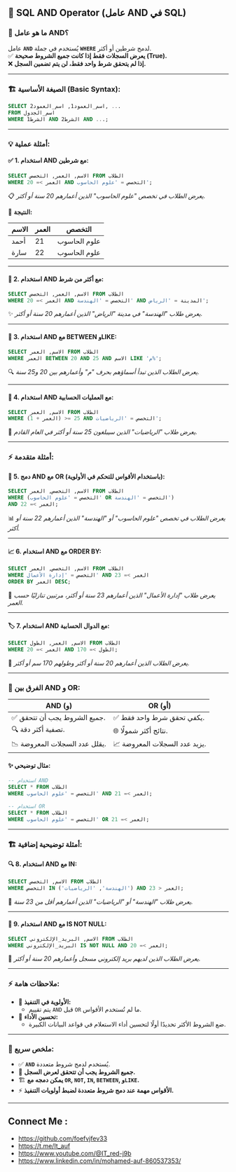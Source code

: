 ## 🔗 **SQL AND Operator (عامل AND في SQL)**

### 🎯 **ما هو عامل AND؟**

عامل **`AND`** يُستخدم في جملة **`WHERE`** لدمج شرطين أو أكثر.  
✅ **يعرض السجلات فقط إذا كانت جميع الشروط صحيحة (True).**  
❌ **إذا لم يتحقق شرط واحد فقط، لن يتم تضمين السجل.**

---

### 🏗️ **الصيغة الأساسية (Basic Syntax):**

```sql
SELECT اسم_العمود1, اسم_العمود2, ...
FROM اسم_الجدول
WHERE الشرط1 AND الشرط2 AND ...;
```

---

### 💡 **أمثلة عملية:**

#### ✅ **1. استخدام AND مع شرطين:**

```sql
SELECT الاسم, العمر, التخصص FROM الطلاب
WHERE العمر >= 20 AND التخصص = 'علوم الحاسوب';
```

📋 _يعرض الطلاب في تخصص "علوم الحاسوب" الذين أعمارهم 20 سنة أو أكثر._

📝 **النتيجة:**

|الاسم|العمر|التخصص|
|---|---|---|
|أحمد|21|علوم الحاسوب|
|سارة|22|علوم الحاسوب|

---

#### 🔄 **2. استخدام AND مع أكثر من شرط:**

```sql
SELECT الاسم, العمر, التخصص FROM الطلاب
WHERE العمر >= 20 AND التخصص = 'الهندسة' AND المدينة = 'الرياض';
```

✨ _يعرض طلاب "الهندسة" في مدينة "الرياض" الذين أعمارهم 20 سنة أو أكثر._

---

#### 🎯 **3. استخدام AND مع BETWEEN وLIKE:**

```sql
SELECT الاسم, العمر FROM الطلاب
WHERE العمر BETWEEN 20 AND 25 AND الاسم LIKE 'م%';
```

🔍 _يعرض الطلاب الذين تبدأ أسماؤهم بحرف "م" وأعمارهم بين 20 و25 سنة._

---

#### 🏃 **4. استخدام AND مع العمليات الحسابية:**

```sql
SELECT الاسم, العمر FROM الطلاب
WHERE (العمر + 1) >= 25 AND التخصص = 'الرياضيات';
```

🧮 _يعرض طلاب "الرياضيات" الذين سيبلغون 25 سنة أو أكثر في العام القادم._

---

### ⚡ **أمثلة متقدمة:**

#### 🔗 **5. دمج AND مع OR (باستخدام الأقواس للتحكم في الأولوية):**

```sql
SELECT الاسم, التخصص, العمر FROM الطلاب
WHERE (التخصص = 'علوم الحاسوب' OR التخصص = 'الهندسة')
AND العمر >= 22;
```

📊 _يعرض الطلاب في تخصص "علوم الحاسوب" أو "الهندسة" الذين أعمارهم 22 سنة أو أكثر._

---

#### 📈 **6. استخدام AND مع ORDER BY:**

```sql
SELECT الاسم, التخصص, العمر FROM الطلاب
WHERE التخصص = 'إدارة الأعمال' AND العمر >= 23
ORDER BY العمر DESC;
```

🔄 _يعرض طلاب "إدارة الأعمال" الذين أعمارهم 23 سنة أو أكثر، مرتبين تنازليًا حسب العمر._

---

#### 🏷️ **7. استخدام AND مع الدوال الحسابية:**

```sql
SELECT الاسم, العمر, الطول FROM الطلاب
WHERE العمر >= 20 AND الطول >= 170;
```

📏 _يعرض الطلاب الذين أعمارهم 20 سنة أو أكثر وطولهم 170 سم أو أكثر._

---

### 🧩 **الفرق بين AND و OR:**

|**AND** (و)|**OR** (أو)|
|---|---|
|✅ جميع الشروط يجب أن تتحقق.|✅ يكفي تحقق شرط واحد فقط.|
|🔍 تصفية أكثر دقة.|🌐 نتائج أكثر شمولًا.|
|📉 يقلل عدد السجلات المعروضة.|📈 يزيد عدد السجلات المعروضة.|

#### ✨ **مثال توضيحي:**

```sql
-- استخدام AND
SELECT * FROM الطلاب
WHERE التخصص = 'علوم الحاسوب' AND العمر >= 21;

-- استخدام OR
SELECT * FROM الطلاب
WHERE التخصص = 'علوم الحاسوب' OR العمر >= 21;
```

---

### 🏗️ **أمثلة توضيحية إضافية:**

#### 🔍 **8. استخدام AND مع IN:**

```sql
SELECT الاسم, التخصص FROM الطلاب
WHERE التخصص IN ('الهندسة', 'الرياضيات') AND العمر < 23;
```

🎯 _يعرض طلاب "الهندسة" أو "الرياضيات" الذين أعمارهم أقل من 23 سنة._

---

#### 🧹 **9. استخدام AND مع IS NOT NULL:**

```sql
SELECT الاسم, البريد_الإلكتروني FROM الطلاب
WHERE البريد_الإلكتروني IS NOT NULL AND العمر >= 20;
```

📧 _يعرض الطلاب الذين لديهم بريد إلكتروني مسجل وأعمارهم 20 سنة أو أكثر._

---

### ⚡ **ملاحظات هامة:**

- 🧮 **الأولوية في التنفيذ:**
    - يتم تقييم `AND` قبل `OR` ما لم تُستخدم الأقواس.
- 🚀 **تحسين الأداء:**
    - ضع الشروط الأكثر تحديدًا أولًا لتحسين أداء الاستعلام في قواعد البيانات الكبيرة.

---

### 🎁 **ملخص سريع:**

- ✅ **`AND`** يُستخدم لدمج شروط متعددة.
- 🔗 **جميع الشروط يجب أن تتحقق لعرض السجل.**
- 🏗️ **يمكن دمجه مع `OR`, `NOT`, `IN`, `BETWEEN`, و`LIKE`.**
- ⚡ **الأقواس مهمة عند دمج شروط متعددة لضبط أولويات التنفيذ.**

---


## Connect Me :

- https://github.com/foefvjfev33
- https://t.me/It_auf
- https://www.youtube.com/@IT_red-j9b
- https://www.linkedin.com/in/mohamed-auf-860537353/